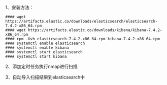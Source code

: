 1、安装方法：

    #### wget https://artifacts.elastic.co/downloads/elasticsearch/elasticsearch-7.4.2-x86_64.rpm
    #### wget https://artifacts.elastic.co/downloads/kibana/kibana-7.4.2-x86_64.rpm
    #### rpm -Uvh elasticsearch-7.4.2-x86_64.rpm kibana-7.4.2-x86_64.rpm
    #### systemctl enable elasticsearch
    #### systemctl enable kibana
    #### systemctl start elasticsearch
    #### systemctl start kibana

2、添加定时任务执行nmap进行扫描
  
 
3、自动导入扫描结果到elasticsearch中
